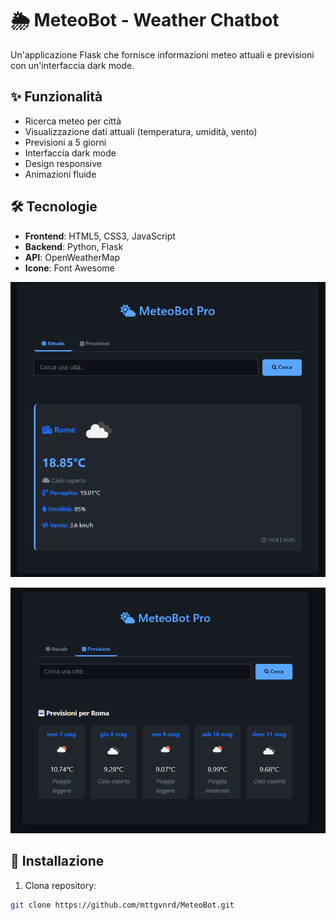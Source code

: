 # 🌦️ MeteoBot - Weather Chatbot

Un'applicazione Flask che fornisce informazioni meteo attuali e previsioni con un'interfaccia dark mode.


## ✨ Funzionalità
- Ricerca meteo per città
- Visualizzazione dati attuali (temperatura, umidità, vento)
- Previsioni a 5 giorni
- Interfaccia dark mode
- Design responsive
- Animazioni fluide

## 🛠️ Tecnologie
- **Frontend**: HTML5, CSS3, JavaScript
- **Backend**: Python, Flask
- **API**: OpenWeatherMap
- **Icone**: Font Awesome

![DEMO](screenshots/Screenshot1.png)

![DEMO](screenshots/Screenshot2.png)

## 🚀 Installazione
1. Clona repository:
```bash
git clone https://github.com/mttgvnrd/MeteoBot.git


